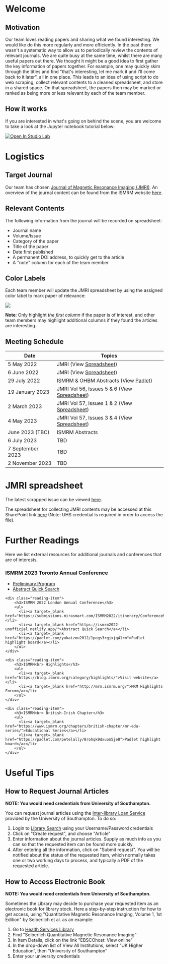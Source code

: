# Welcome

## Motivation

Our team loves reading papers and sharing what we found interesting. We would like do this more regularly and more efficiently. In the past there wasn't a systematic way to allow us to periodically review the contents of relevant journals. We are quite busy at the same time, whilst there are many useful papers out there. We thought it might be a good idea to first gather the key information of papers together. For example, one may quickly skim through the titles and find "that's interesting, let me mark it and I'll come back to it later", all in one place. This leads to an idea of using script to do web scraping, collect relevant contents to a cleaned spreadsheet, and store in a shared space. On that spreadsheet, the papers then may be marked or ranked as being more or less relevant by each of the team member.

## How it works

If you are interested in what's going on behind the scene, you are welcome to take a look at the Jupyter notebook tutorial below:

[![Open In Studio Lab](https://studiolab.sagemaker.aws/studiolab.svg)](https://studiolab.sagemaker.aws/import/github/sotnir/mri-journal-lounge/blob/main/jmri-web-scrapping-demo.ipynb)

# Logistics

## Target Journal

Our team has chosen [Journal of Magnetic Resonance Imaging (JMRI)](https://onlinelibrary.wiley.com/journal/15222586). An overview of the journal content can be found from the ISMRM website [here](https://www.ismrm.org/membership-journals/journals/).

## Relevant Contents

The following information from the journal will be recorded on spreadsheet:

- Journal name
- Volume/Issue
- Category of the paper
- Title of the paper
- Date first published
- A permanent DOI address, to quickly get to the article
- A "note" column for each of the team member

## Color Labels

Each team member will update the JMRI spreadsheet by using the assigned color label to mark paper of relevance:

![](https://raw.githubusercontent.com/yukaizou2015/UHS-MRIPhysics-journal-web-scrapping/main/img/jmri-team-color.png)

**Note**: Only highlight _the first column_ if the paper is of interest, and other team members may highlight additional columns if they found the articles are interesting.

## Meeting Schedule

| Date             | Topics                                                                                                                                                 |
| ---------------- | ------------------------------------------------------------------------------------------------------------------------------------------------------ |
| 5 May 2022       | JMRI (View [Spreadsheet](https://uhsnhs.sharepoint.com/:x:/s/MRIPhysics/Eda6A5MMVqFAl35LvCgI_koB7jJMMzpvm8ogiH2v6Tkk1g?e=Ibcr72))                      |
| 6 June 2022      | JMRI (View [Spreadsheet](https://uhsnhs.sharepoint.com/:x:/s/MRIPhysics/Eda6A5MMVqFAl35LvCgI_koB7jJMMzpvm8ogiH2v6Tkk1g?e=Ibcr72))                      |
| 29 July 2022     | ISMRM & OHBM Abstracts (View [Padlet](https://padlet.com/yukaizou2012/1pegs3rgjxjq41rm))                                                               |
| 19 January 2023  | JMRI Vol 56, Issues 5 & 6 (View [Spreadsheet](https://uhsnhs.sharepoint.com/:x:/s/MRIPhysics/Eda6A5MMVqFAl35LvCgI_koB7jJMMzpvm8ogiH2v6Tkk1g?e=Ibcr72)) |
| 2 March 2023     | JMRI Vol 57, Issues 1 & 2 (View [Spreadsheet](https://uhsnhs.sharepoint.com/:x:/s/MRIPhysics/Eda6A5MMVqFAl35LvCgI_koB7jJMMzpvm8ogiH2v6Tkk1g?e=Ibcr72)) |
| 4 May 2023       | JMRI Vol 57, Issues 3 & 4 (View [Spreadsheet](https://uhsnhs.sharepoint.com/:x:/s/MRIPhysics/Eda6A5MMVqFAl35LvCgI_koB7jJMMzpvm8ogiH2v6Tkk1g?e=Ibcr72)) |
| June 2023 (TBC)       | ISMRM Abstracts |
| 6 July 2023      | TBD                                                                                                                                                    |
| 7 September 2023 | TBD                                                                                                                                                    |
| 2 November 2023  | TBD                                                                                                                                                    |

# JMRI spreadsheet

The latest scrapped issue can be viewed [here](https://script.google.com/macros/s/AKfycbyV13WLm-9n4DCShUr7gzq4eMd1shJEGLI5Q1GxBZCLNnAtSskFU6yWQpm6xyEM_M7l/exec).

The spreadsheet for collecting JMRI contents may be accessed at this SharePoint link [here](https://uhsnhs.sharepoint.com/:x:/s/MRIPhysics/Eda6A5MMVqFAl35LvCgI_koB7jJMMzpvm8ogiH2v6Tkk1g?e=Ibcr72) (Note: UHS credential is required in order to access the file).

# Further Readings

Here we list external resources for additional journals and conferences that are of interests.

<div class="container">
    <div class="reading-item">
        <h3>ISMRM 2023 Toronto Annual Conference</h3>
        <ul>
          <li><a target=_blank href="https://www.ismrm.org/23/23program.htm">Preliminary Program</a></li>
          <li><a target=_blank href="https://ismrm2023-unofficial.netlify.app/">Abstract Quick Search</a></li>
        </ul>
    </div>

    <div class="reading-item">
        <h3>ISMRM 2022 London Annual Conference</h3>
        <ul>
          <li><a target=_blank href="https://submissions.mirasmart.com/ISMRM2022/itinerary/ConferenceMatrix.aspx">Program</a></li>
          <li><a target=_blank href="https://ismrm2022-unofficial.netlify.app/">Abstract Quick Search</a></li>
          <li><a target=_blank href="https://padlet.com/yukaizou2012/1pegs3rgjxjq41rm">Padlet highlight board</a></li>
        </ul>
    </div>

    <div class="reading-item">
        <h3>ISMRM<br> Highlights</h3>
        <ul>
          <li><a target=_blank href="https://blog.ismrm.org/category/highlights/">Visit website</a></li>
          <li><a target=_blank href="http://mrm.ismrm.org/">MRM Highlights Forum</a></li>
        </ul>
    </div>

    <div class="reading-item">
        <h3>ISMRM<br> British-Irish Chapter</h3>
        <ul>
          <li><a target=_blank href="https://www.ismrm.org/chapters/british-chapter/mr-edu-series/">Educational Series</a></li>
          <li><a target=_blank href="https://padlet.com/petelally/8rohqk9dxuon5je8">Padlet highlight board</a></li>
        </ul>
    </div>

</div>

# Useful Tips

## How to Request Journal Articles

**NOTE: You would need credentials from University of Southampton.**

You can request journal articles using the [Inter-library Loan Service](https://library.soton.ac.uk/ill) provided by the University of Southampton. To do so:

1.  Login to [Library Search](https://southampton.on.worldcat.org/discovery) using your Username/Password credentials
2.  Click on "Create request", and choose "Article"
3.  Enter information about the journal articles. Supply as much info as you can so that the requested item can be found more quickly.
4.  After entering all the information, click on "Submit request". You will be notified about the status of the requested item, which normally takes one or two working days to process, and typically a PDF of the requested article.

## How to Access Electronic Book

**NOTE: You would need credentials from University of Southampton.**

Sometimes the Library may decide to purchase your requested item as an electronic book for library stock. Here a step-by-step instruction for how to get access, using "Quantitative Magnetic Resonance Imaging, Volume 1, 1st Edition" by Seiberlich et al. as an example:

1. Go to [Health Services Library](https://library.soton.ac.uk/hsl)
2. Find "Seiberlich Quantitative Magnetic Resonance Imaging”
3. In Item Details, click on the link "EBSCOhost: View online”
4. In the drop-down list of View All Institutions, select "UK Higher Education”, then “University of Southampton”
5. Enter your university credentials
